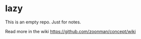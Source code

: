 lazy
====

This is an empty repo. Just for notes.

Read more in the wiki https://github.com/zoonman/concept/wiki
